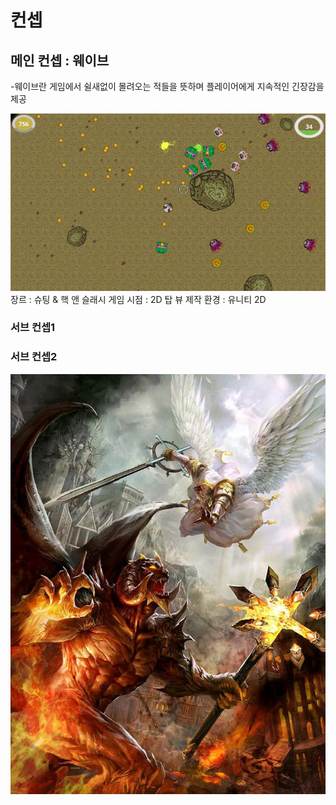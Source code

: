# 컨셉
## 메인 컨셉 : 웨이브
-웨이브란 게임에서 쉴새없이 몰려오는 적들을 뜻하며 플레이어에게 지속적인 긴장감을 제공

<img src="./img/topview.jpg">
장르 : 슈팅 & 핵 앤 슬래시
게임 시점 :  2D 탑 뷰
제작 환경 : 유니티 2D 

### 서브 컨셉1
### 서브 컨셉2
<img src="./img/angel.jpg">
